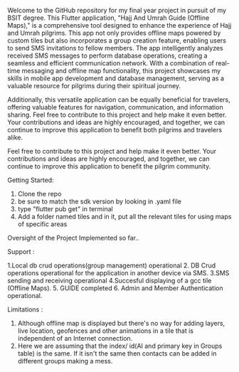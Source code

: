 Welcome to the GitHub repository for my final year project in pursuit of my BSIT degree. This Flutter application, "Hajj And Umrah Guide (Offline Maps)," is a comprehensive tool designed to enhance the experience of Hajj and Umrah pilgrims. This app not only provides offline maps powered by custom tiles but also incorporates a group creation feature, enabling users to send SMS invitations to fellow members. The app intelligently analyzes received SMS messages to perform database operations, creating a seamless and efficient communication network. With a combination of real-time messaging and offline map functionality, this project showcases my skills in mobile app development and database management, serving as a valuable resource for pilgrims during their spiritual journey.

Additionally, this versatile application can be equally beneficial for travelers, offering valuable features for navigation, communication, and information sharing. Feel free to contribute to this project and help make it even better. Your contributions and ideas are highly encouraged, and together, we can continue to improve this application to benefit both pilgrims and travelers alike.

Feel free to contribute to this project and help make it even better. Your contributions and ideas are highly encouraged, and together, we can continue to improve this application to benefit the pilgrim community.

Getting Started: 
1. Clone the repo
2. be sure to match the sdk version by looking in .yaml file
3. type "flutter pub get" in terminal
4. Add a folder named tiles and in it, put all the relevant tiles for using maps of specific areas


Oversight of the Project Implemented so far..

Support :

1.Local db crud operations(group management) operational
2. DB Crud operations operational for the application in another device via SMS.
3.SMS sending and receiving operational
4.Succesful displaying of a gcc tile (Offline Maps).
5. GUIDE completed
6. Admin and Member Authentication operational. 

Limitations :

1. Although offline map is displayed but there's no way for adding layers, live location, geofences and other animations in a tile that is independent of an Internet connection. 
2. Here we are assuming that the index/ id(AI and primary key in Groups table)  is the same. If it isn't the same then contacts can be added in different groups making a mess.

